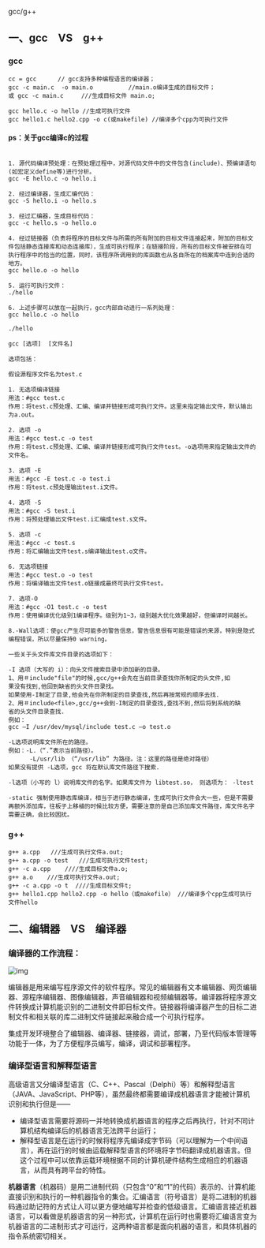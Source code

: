 gcc/g++

## 一、gcc　VS　g++

### gcc

```
cc = gcc      // gcc支持多种编程语言的编译器；
gcc -c main.c  -o main.o          //main.o编译生成的目标文件；
或 gcc -c main.c     ///生成目标文件 main.o;

gcc hello.c -o hello //生成可执行文件
gcc hello1.c hello2.cpp -o c(或makefile) //编译多个cpp为可执行文件

```

#### ps：关于gcc编译c的过程

```

1. 源代码编译预处理：在预处理过程中，对源代码文件中的文件包含(include)、预编译语句(如宏定义define等)进行分析。
gcc -E hello.c -o hello.i

2. 经过编译器，生成汇编代码：
gcc -S hello.i -o hello.s

3. 经过汇编器，生成目标代码：
gcc -c hello.s -o hello.o

4. 经过链接器（负责将程序的目标文件与所需的所有附加的目标文件连接起来，附加的目标文件包括静态连接库和动态连接库），生成可执行程序；在链接阶段，所有的目标文件被安排在可执行程序中的恰当的位置，同时，该程序所调用到的库函数也从各自所在的档案库中连到合适的地方。
gcc hello.o -o hello

5. 运行可执行文件：
./hello

6. 上述步骤可以放在一起执行，gcc内部自动进行一系列处理：
gcc hello.c -o hello

./hello
```



```
gcc [选项]  [文件名]

选项包括：

假设源程序文件名为test.c

1. 无选项编译链接
用法：#gcc test.c
作用：将test.c预处理、汇编、编译并链接形成可执行文件。这里未指定输出文件，默认输出为a.out。

2. 选项 -o
用法：#gcc test.c -o test
作用：将test.c预处理、汇编、编译并链接形成可执行文件test。-o选项用来指定输出文件的文件名。

3. 选项 -E
用法：#gcc -E test.c -o test.i
作用：将test.c预处理输出test.i文件。

4. 选项 -S
用法：#gcc -S test.i
作用：将预处理输出文件test.i汇编成test.s文件。

5. 选项 -c
用法：#gcc -c test.s
作用：将汇编输出文件test.s编译输出test.o文件。

6. 无选项链接
用法：#gcc test.o -o test
作用：将编译输出文件test.o链接成最终可执行文件test。

7. 选项-O
用法：#gcc -O1 test.c -o test
作用：使用编译优化级别1编译程序。级别为1~3，级别越大优化效果越好，但编译时间越长。

8.-Wall选项：使gcc产生尽可能多的警告信息，警告信息很有可能是错误的来源，特别是隐式编程错误，所以尽量保持0 warning。

一些关于头文件库文件目录的选项如下：

-I 选项（大写的 i）：向头文件搜索目录中添加新的目录。
1、用＃include"file"的时候,gcc/g++会先在当前目录查找你所制定的头文件,如
果没有找到,他回到缺省的头文件目录找。
如果使用-I制定了目录,他会先在你所制定的目录查找,然后再按常规的顺序去找.
2、用＃include<file>,gcc/g++会到-I制定的目录查找,查找不到,然后将到系统的缺
省的头文件目录查找.
例如：
gcc –I /usr/dev/mysql/include test.c –o test.o

-L选项说明库文件所在的路径。
例如：-L.（“.”表示当前路径）。
      -L/usr/lib （“/usr/lib” 为路径。注：这里的路径是绝对路径）
如果没有提供 -L选项，gcc 将在默认库文件路径下搜索.

-l选项（小写的 l）说明库文件的名字。如果库文件为 libtest.so， 则选项为： -ltest

-static 强制使用静态库编译，相当于进行静态编译，生成可执行文件会大一些，但是不需要再额外添加库，往板子上移植的时候比较方便，需要注意的是自己添加库文件路径，库文件名字需要正确，会比较困扰。

```



### g++

```
g++ a.cpp   ///生成可执行文件a.out;
g++ a.cpp -o test   ///生成可执行文件test;
g++ -c a.cpp    ////生成目标文件a.o;
g++ a.o    ///生成可执行文件a.out;
g++ -c a.cpp -o t  ////生成目标文件t;
g++ hello1.cpp hello2.cpp -o hello（或makefile） ///编译多个cpp生成可执行文件hello
```



## 二、编辑器　VS　编译器

### 编译器的工作流程：

![img](http://upload-images.jianshu.io/upload_images/2558748-06eebaf3fd949628.jpg?imageMogr2/auto-orient/strip%7CimageView2/2/w/1240)

编辑器是用来编写程序源文件的软件程序。常见的编辑器有文本编辑器、网页编辑器、源程序编辑器、图像编辑器，声音编辑器和视频编辑器等。编译器将程序源文件转换成计算机能识别的二进制文件即目标文件。链接器将编译器产生的目标二进制文件和相关联的库二进制文件链接起来融合成一个可执行程序。

集成开发环境整合了编辑器、编译器、链接器，调试，部署，乃至代码版本管理等功能于一体，为了方便程序员编写，编译，调试和部署程序。

### 编译型语言和解释型语言

高级语言又分编译型语言（C、C++、Pascal（Delphi）等）和解释型语言（JAVA、JavaScript、PHP等），虽然最终都需要编译成机器语言才能被计算机识别和执行但是——

- 编译型语言需要将源码一并地转换成机器语言的程序之后再执行，针对不同计算机结构编译后的机器语言无法跨平台运行；
- 解释型语言是在运行的时候将程序先编译成字节码（可以理解为一个中间语言），再在运行的时候由运载解释型语言的环境将字节码翻译成机器语言。但这个过程中可以依靠运载环境根据不同的计算机硬件结构生成相应的机器语言，从而具有跨平台的特性。

 **机器语言**（机器码）是用二进制代码（只包含“0”和“1”的代码）表示的、计算机能直接识别和执行的一种机器指令的集合。汇编语言（符号语言）是将二进制的机器码通过助记符的方式让人可以更方便地编写并检查的低级语言。汇编语言接近机器语言，可以看做是机器语言的另一种形式，计算机在运行时也需要将汇编语言变为机器语言的二进制形式才可运行，这两种语言都是面向机器的语言，和具体机器的指令系统密切相关。

 

 

 

 